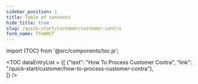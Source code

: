 ```yaml
---
sidebar_position: 1
title: Table of contents
hide_title: true 
slug: /quick-start/customer/customer-contra 
form_name: TfmARCT
---
```


import {TOC} from '@src/components/toc.js';

<TOC
dataEntryList = {[
{"text": "How To Process Customer Contra", "link": "/quick-start/customer/how-to-process-customer-contra"},   
]}
/>

